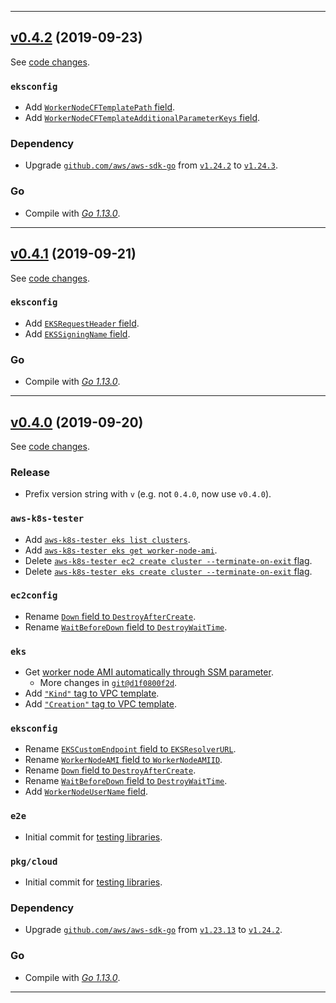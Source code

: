 

<hr>


## [v0.4.2](https://github.com/aws/aws-k8s-tester/releases/tag/v0.4.2) (2019-09-23)

See [code changes](https://github.com/aws/aws-k8s-tester/compare/v0.4.1...v0.4.2).

### `eksconfig`

- Add [`WorkerNodeCFTemplatePath` field](https://github.com/aws/aws-k8s-tester/commit/e33beb235c86420a693a367a39a7a810580bd475).
- Add [`WorkerNodeCFTemplateAdditionalParameterKeys` field](https://github.com/aws/aws-k8s-tester/commit/e33beb235c86420a693a367a39a7a810580bd475).

### Dependency

- Upgrade [`github.com/aws/aws-sdk-go`](https://github.com/aws/aws-sdk-go/releases) from [`v1.24.2`](https://github.com/aws/aws-sdk-go/releases/tag/v1.24.2) to [`v1.24.3`](https://github.com/aws/aws-sdk-go/releases/tag/v1.24.3).

### Go

- Compile with [*Go 1.13.0*](https://golang.org/doc/devel/release.html#go1.13).


<hr>


## [v0.4.1](https://github.com/aws/aws-k8s-tester/releases/tag/v0.4.1) (2019-09-21)

See [code changes](https://github.com/aws/aws-k8s-tester/compare/v0.4.0...v0.4.1).

### `eksconfig`

- Add [`EKSRequestHeader` field](https://github.com/aws/aws-k8s-tester/commit/ecaa236b66967b1aaff8b938e3daeb4ed0a59df8).
- Add [`EKSSigningName` field](https://github.com/aws/aws-k8s-tester/commit/ecaa236b66967b1aaff8b938e3daeb4ed0a59df8).

### Go

- Compile with [*Go 1.13.0*](https://golang.org/doc/devel/release.html#go1.13).


<hr>


## [v0.4.0](https://github.com/aws/aws-k8s-tester/releases/tag/v0.4.0) (2019-09-20)

See [code changes](https://github.com/aws/aws-k8s-tester/compare/0.3.4...v0.4.0).

### Release

- Prefix version string with `v` (e.g. not `0.4.0`, now use `v0.4.0`).

### `aws-k8s-tester`

- Add [`aws-k8s-tester eks list clusters`](https://github.com/aws/aws-k8s-tester/commit/09994664f2ef14d07f21b941dce5caa6c99272d0).
- Add [`aws-k8s-tester eks get worker-node-ami`](https://github.com/aws/aws-k8s-tester/commit/d1f0800f2df575e9662fec15fb47a4080ee6664a).
- Delete [`aws-k8s-tester ec2 create cluster --terminate-on-exit` flag](https://github.com/aws/aws-k8s-tester/commit/67aa1e2a55e48aa29bded1f60b533fde5fc1883f).
- Delete [`aws-k8s-tester eks create cluster --terminate-on-exit` flag](https://github.com/aws/aws-k8s-tester/commit/67aa1e2a55e48aa29bded1f60b533fde5fc1883f).

### `ec2config`

- Rename [`Down` field to `DestroyAfterCreate`](https://github.com/aws/aws-k8s-tester/commit/67aa1e2a55e48aa29bded1f60b533fde5fc1883f).
- Rename [`WaitBeforeDown` field to `DestroyWaitTime`](https://github.com/aws/aws-k8s-tester/commit/67aa1e2a55e48aa29bded1f60b533fde5fc1883f).

### `eks`

- Get [worker node AMI automatically through SSM parameter](https://github.com/aws/aws-k8s-tester/commit/e4a5e9439608955f756d3b37c68f897b71de7912).
  - More changes in [`git@d1f0800f2d`](https://github.com/aws/aws-k8s-tester/commit/d1f0800f2df575e9662fec15fb47a4080ee6664a).
- Add [`"Kind"` tag to VPC template](https://github.com/aws/aws-k8s-tester/commit/d81ea52a8f51f2bcd43daaaa64154a82f6f53c1b).
- Add [`"Creation"` tag to VPC template](https://github.com/aws/aws-k8s-tester/commit/f1b48ea59f72a64d950954b413ed45dc024c6593).

### `eksconfig`

- Rename [`EKSCustomEndpoint` field to `EKSResolverURL`](https://github.com/aws/aws-k8s-tester/commit/09994664f2ef14d07f21b941dce5caa6c99272d0).
- Rename [`WorkerNodeAMI` field to `WorkerNodeAMIID`](https://github.com/aws/aws-k8s-tester/commit/d1f0800f2df575e9662fec15fb47a4080ee6664a).
- Rename [`Down` field to `DestroyAfterCreate`](https://github.com/aws/aws-k8s-tester/commit/f0c94407ec7746677acf85e851dcd45313d7bae9).
- Rename [`WaitBeforeDown` field to `DestroyWaitTime`](https://github.com/aws/aws-k8s-tester/commit/f0c94407ec7746677acf85e851dcd45313d7bae9).
- Add [`WorkerNodeUserName` field](https://github.com/aws/aws-k8s-tester/commit/d56c5bd679c3d76bd33b288d95ecd3743ec6c27a).

### `e2e`

- Initial commit for [testing libraries](https://github.com/aws/aws-k8s-tester/tree/master/e2e).

### `pkg/cloud`

- Initial commit for [testing libraries](https://github.com/aws/aws-k8s-tester/tree/master/pkg/cloud).

### Dependency

- Upgrade [`github.com/aws/aws-sdk-go`](https://github.com/aws/aws-sdk-go/releases) from [`v1.23.13`](https://github.com/aws/aws-sdk-go/releases/tag/v1.23.13) to [`v1.24.2`](https://github.com/aws/aws-sdk-go/releases/tag/v1.24.2).

### Go

- Compile with [*Go 1.13.0*](https://golang.org/doc/devel/release.html#go1.13).


<hr>


